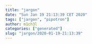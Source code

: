 ```yaml
---
title: "jargon"
date: "Sun Jan 19 21:13:39 CET 2020"
tags: ["jargon", "pipotron"]
author: m1ch3l
categories: ["generated"]
slug: "jargon/2020-01-19-21:13:39"
---
```



